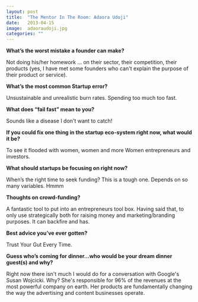 ```yaml
---
layout: post
title:  "The Mentor In The Room: Adaora Udoji"
date:   2013-04-15
image:  adaoraudoji.jpg
categories: ""
---
```


**What’s the worst mistake a founder can make?**

Not doing his/her homework ... on their sector, their competition, their products (yes, I have met some founders who can't explain the purpose of their product or service).

 
**What’s the most common Startup error?**

Unsustainable and unrealistic burn rates.  Spending too much too fast. 

 
**What does “fail fast” mean to you?**

Sounds like a disease I don't want to catch!

 
**If you could fix one thing in the startup eco-system right now, what would it be?**

To see it flooded with women, women and more Women entrepreneurs and investors.

 
**What should startups be focusing on right now?**

When’s the right time to seek funding?  This is a tough one.  Depends on so many variables.  Hmmm

 
**Thoughts on crowd-funding?**

A fantastic tool to put into an entrepreneurs tool box.   Having said that, to only use strategically both for raising money and marketing/branding purposes. It can backfire and has.

 
**Best advice you’ve ever gotten?**

Trust Your Gut Every Time.


**Guess who’s coming for dinner…who would be your dream dinner guest(s) and why?**

Right now there isn't much I would do for a conversation with Google's Susan Wojcicki.  Why?  She's responsible for 96% of the revenues at the most powerful company on earth.  Her products are fundamentally changing the way the advertising and content businesses operate. 

